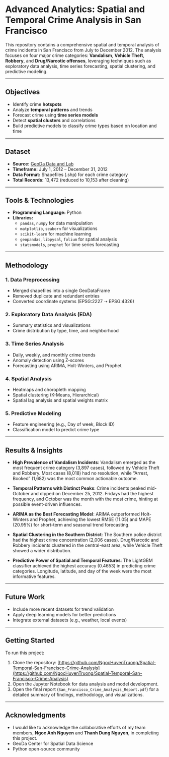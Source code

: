 # Advanced Analytics: Spatial and Temporal Crime Analysis in San Francisco

This repository contains a comprehensive spatial and temporal analysis of crime incidents in San Francisco from July to December 2012. The analysis focuses on four major crime categories: **Vandalism**, **Vehicle Theft**, **Robbery**, and **Drug/Narcotic offenses**, leveraging techniques such as exploratory data analysis, time series forecasting, spatial clustering, and predictive modeling.

---

## Objectives

- Identify crime **hotspots**
- Analyze **temporal patterns** and trends
- Forecast crime using **time series models**
- Detect **spatial clusters** and correlations
- Build predictive models to classify crime types based on location and time

---

## Dataset

- **Source:** [GeoDa Data and Lab](https://geodacenter.github.io/data-and-lab/)
- **Timeframe:** July 1, 2012 – December 31, 2012
- **Data Format:** Shapefiles (.shp) for each crime category
- **Total Records:** 13,472 (reduced to 10,153 after cleaning)

---

## Tools & Technologies

- **Programming Language:** Python
- **Libraries:**
  - `pandas`, `numpy` for data manipulation
  - `matplotlib`, `seaborn` for visualizations
  - `scikit-learn` for machine learning
  - `geopandas`, `libpysal`, `folium` for spatial analysis
  - `statsmodels`, `prophet` for time series forecasting

---

## Methodology

### 1. Data Preprocessing
- Merged shapefiles into a single GeoDataFrame
- Removed duplicate and redundant entries
- Converted coordinate systems (EPSG:2227 ➝ EPSG:4326)

### 2. Exploratory Data Analysis (EDA)
- Summary statistics and visualizations
- Crime distribution by type, time, and neighborhood

### 3. Time Series Analysis
- Daily, weekly, and monthly crime trends
- Anomaly detection using Z-scores
- Forecasting using ARIMA, Holt-Winters, and Prophet

### 4. Spatial Analysis
- Heatmaps and choropleth mapping
- Spatial clustering (K-Means, Hierarchical)
- Spatial lag analysis and spatial weights matrix

### 5. Predictive Modeling
- Feature engineering (e.g., Day of week, Block ID)
- Classification model to predict crime type

---

## Results & Insights

- **High Prevalence of Vandalism Incidents**: Vandalism emerged as the most frequent crime category (3,897 cases), followed by Vehicle Theft and Robbery. Most cases (8,018) had no resolution, while “Arrest, Booked” (1,682) was the most common actionable outcome.

- **Temporal Patterns with Distinct Peaks**: Crime incidents peaked mid-October and dipped on December 25, 2012. Fridays had the highest frequency, and October was the month with the most crime, hinting at possible event-driven influences.

- **ARIMA as the Best Forecasting Model**: ARIMA outperformed Holt-Winters and Prophet, achieving the lowest RMSE (11.05) and MAPE (20.95%) for short-term and seasonal trend forecasting.

- **Spatial Clustering in the Southern District**: The Southern police district had the highest crime concentration (2,006 cases). Drug/Narcotic and Robbery incidents clustered in the central-east area, while Vehicle Theft showed a wider distribution.

- **Predictive Power of Spatial and Temporal Features**: The LightGBM classifier achieved the highest accuracy (0.4653) in predicting crime categories. Longitude, latitude, and day of the week were the most informative features.

---

## Future Work

- Include more recent datasets for trend validation
- Apply deep learning models for better predictions
- Integrate external datasets (e.g., weather, local events)

---

## Getting Started

To run this project:

1. Clone the repository: [https://github.com/NgocHuyenTruong/Spatial-Temporal-San-Francisco-Crime-Analysis](https://github.com/NgocHuyenTruong/Spatial-Temporal-San-Francisco-Crime-Analysis)
2. Open the Jupyter Notebook for data analysis and model development.
3. Open the final report (`San_Francisco_Crime_Analysis_Report.pdf`) for a detailed summary of findings, methodology, and visualizations.

---

## Acknowledgments

- I would like to acknowledge the collaborative efforts of my team members, **Ngoc Anh Nguyen** and **Thanh Dung Nguyen**, in completing this project.
- GeoDa Center for Spatial Data Science
- Python open-source community

